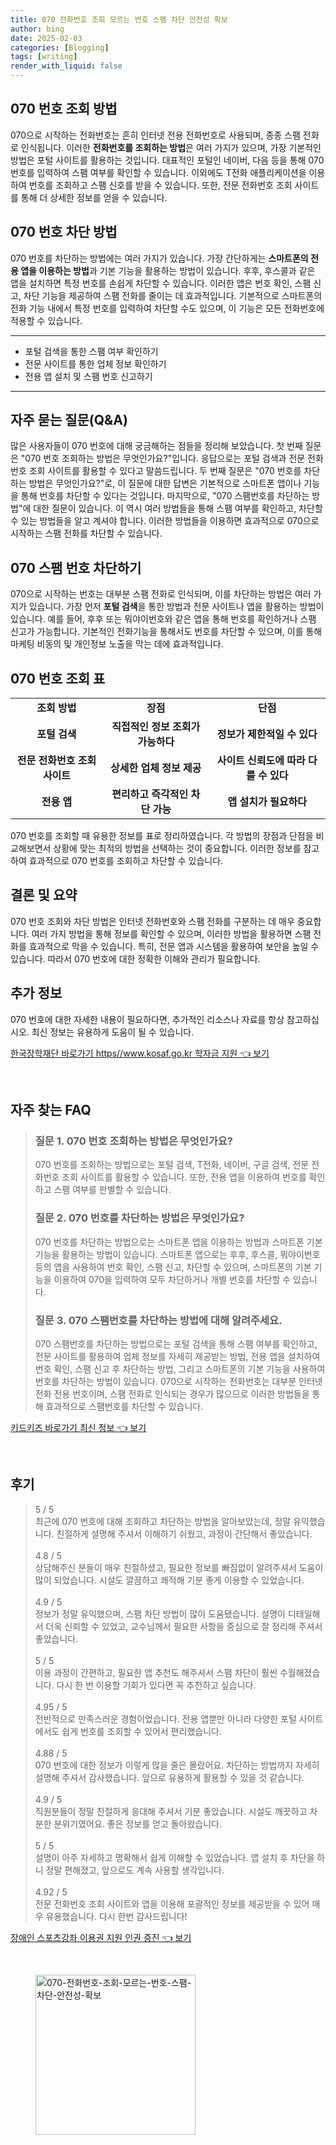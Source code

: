 ```yaml
---
title: 070 전화번호 조회 모르는 번호 스팸 차단 안전성 확보
author: bing
date: 2025-02-03
categories: [Blogging]
tags: [writing]
render_with_liquid: false
---
```



<h2 id='070번호조회'>070 번호 조회 방법</h2>

<p>070으로 시작하는 전화번호는 흔히 인터넷 전용 전화번호로 사용되며, 종종 스팸 전화로 인식됩니다. 이러한 <b>전화번호를 조회하는 방법</b>은 여러 가지가 있으며, 가장 기본적인 방법은 포털 사이트를 활용하는 것입니다. 대표적인 포털인 네이버, 다음 등을 통해 070 번호를 입력하여 스팸 여부를 확인할 수 있습니다. 이외에도 T전화 애플리케이션을 이용하여 번호를 조회하고 스팸 신호를 받을 수 있습니다. 또한, 전문 전화번호 조회 사이트를 통해 더 상세한 정보를 얻을 수 있습니다.</p>

<h2 id='070번호차단'>070 번호 차단 방법</h2>

<p>070 번호를 차단하는 방법에는 여러 가지가 있습니다. 가장 간단하게는 <b>스마트폰의 전용 앱을 이용하는 방법</b>과 기본 기능을 활용하는 방법이 있습니다. 후후, 후스콜과 같은 앱을 설치하면 특정 번호를 손쉽게 차단할 수 있습니다. 이러한 앱은 번호 확인, 스팸 신고, 차단 기능을 제공하여 스팸 전화를 줄이는 데 효과적입니다. 기본적으로 스마트폰의 전화 기능 내에서 특정 번호를 입력하여 차단할 수도 있으며, 이 기능은 모든 전화번호에 적용할 수 있습니다.</p>

<hr />

<ul>
    <li>포털 검색을 통한 스팸 여부 확인하기</li>
    <li>전문 사이트를 통한 업체 정보 확인하기</li>
    <li>전용 앱 설치 및 스팸 번호 신고하기</li>
</ul>

<hr />

<h2 id='자주묻는질문'>자주 묻는 질문(Q&A)</h2>

<p>많은 사용자들이 070 번호에 대해 궁금해하는 점들을 정리해 보았습니다. 첫 번째 질문은 "070 번호 조회하는 방법은 무엇인가요?"입니다. 응답으로는 포털 검색과 전문 전화번호 조회 사이트를 활용할 수 있다고 말씀드립니다. 두 번째 질문은 "070 번호를 차단하는 방법은 무엇인가요?"로, 이 질문에 대한 답변은 기본적으로 스마트폰 앱이나 기능을 통해 번호를 차단할 수 있다는 것입니다. 마지막으로, "070 스팸번호를 차단하는 방법"에 대한 질문이 있습니다. 이 역시 여러 방법들을 통해 스팸 여부를 확인하고, 차단할 수 있는 방법들을 알고 계셔야 합니다. 이러한 방법들을 이용하면 효과적으로 070으로 시작하는 스팸 전화를 차단할 수 있습니다.</p>

<h2 id='070스팸차단'>070 스팸 번호 차단하기</h2>

<p>070으로 시작하는 번호는 대부분 스팸 전화로 인식되며, 이를 차단하는 방법은 여러 가지가 있습니다. 가장 먼저 <b>포털 검색</b>을 통한 방법과 전문 사이트나 앱을 활용하는 방법이 있습니다. 예를 들어, 후후 또는 뭐야이번호와 같은 앱을 통해 번호를 확인하거나 스팸 신고가 가능합니다. 기본적인 전화기능을 통해서도 번호를 차단할 수 있으며, 이를 통해 마케팅 비동의 및 개인정보 노출을 막는 데에 효과적입니다.</p>

<h2 id='070번호조회표'>070 번호 조회 표</h2>

<table>
    <tr>
        <td style="text-align: center; height: 17px;"><b>조회 방법</b></td>
        <td style="text-align: center; height: 17px;"><b>장점</b></td>
        <td style="text-align: center; height: 17px;"><b>단점</b></td>
    </tr>
    <tr>
        <td style="text-align: center; height: 17px;"><b>포털 검색</b></td>
        <td style="text-align: center; height: 17px;"><b>직접적인 정보 조회가 가능하다</b></td>
        <td style="text-align: center; height: 17px;"><b>정보가 제한적일 수 있다</b></td>
    </tr>
    <tr>
        <td style="text-align: center; height: 17px;"><b>전문 전화번호 조회 사이트</b></td>
        <td style="text-align: center; height: 17px;"><b>상세한 업체 정보 제공</b></td>
        <td style="text-align: center; height: 17px;"><b>사이트 신뢰도에 따라 다를 수 있다</b></td>
    </tr>
    <tr>
        <td style="text-align: center; height: 17px;"><b>전용 앱</b></td>
        <td style="text-align: center; height: 17px;"><b>편리하고 즉각적인 차단 가능</b></td>
        <td style="text-align: center; height: 17px;"><b>앱 설치가 필요하다</b></td>
    </tr>
</table>

<p>070 번호를 조회할 때 유용한 정보를 표로 정리하였습니다. 각 방법의 장점과 단점을 비교해보면서 상황에 맞는 최적의 방법을 선택하는 것이 중요합니다. 이러한 정보를 참고하여 효과적으로 070 번호를 조회하고 차단할 수 있습니다.</p>

<h2 id='결론'>결론 및 요약</h2>

<p>070 번호 조회와 차단 방법은 인터넷 전화번호와 스팸 전화를 구분하는 데 매우 중요합니다. 여러 가지 방법을 통해 정보를 확인할 수 있으며, 이러한 방법을 활용하면 스팸 전화를 효과적으로 막을 수 있습니다. 특히, 전문 앱과 시스템을 활용하여 보안을 높일 수 있습니다. 따라서 070 번호에 대한 정확한 이해와 관리가 필요합니다.</p>

<h2 id='추가정보'>추가 정보</h2>

<p>070 번호에 대한 자세한 내용이 필요하다면, 추가적인 리소스나 자료를 항상 참고하십시오. 최신 정보는 유용하게 도움이 될 수 있습니다.</p>


<p><a class="click-button" title="한국장학재단 바로가기 https//www.kosaf.go.kr 학자금 지원" href="https://blackassets.github.io/posts/%ED%95%9C%EA%B5%AD%EC%9E%A5%ED%95%99%EC%9E%AC%EB%8B%A8-%EB%B0%94%EB%A1%9C%EA%B0%80%EA%B8%B0-httpswww.kosaf.go.kr-%ED%95%99%EC%9E%90%EA%B8%88-%EC%A7%80%EC%9B%90/" rel="dofollow">한국장학재단 바로가기 https//www.kosaf.go.kr 학자금 지원 👈 보기</a></p><br>
<h2 id='자주_찾는_FAQ'>자주 찾는 FAQ</h2>
<div itemscope="" itemtype="https://schema.org/FAQPage"> 
<blockquote> 
<div itemscope="" itemprop="mainEntity" itemtype="https://schema.org/Question"> 
<h3 itemprop="name">질문 1. 070 번호 조회하는 방법은 무엇인가요?</h3> 
<div itemscope="" itemprop="acceptedAnswer" itemtype="https://schema.org/Answer"> 
<span itemprop="text"> 
<p>070 번호를 조회하는 방법으로는 포털 검색, T전화, 네이버, 구글 검색, 전문 전화번호 조회 사이트를 활용할 수 있습니다. 또한, 전용 앱을 이용하여 번호를 확인하고 스팸 여부를 판별할 수 있습니다.</p> 
</span> 
</div> 
</div> 
<div itemscope="" itemprop="mainEntity" itemtype="https://schema.org/Question"> 
<h3 itemprop="name">질문 2. 070 번호를 차단하는 방법은 무엇인가요?</h3> 
<div itemscope="" itemprop="acceptedAnswer" itemtype="https://schema.org/Answer"> 
<span itemprop="text"> 
<p>070 번호를 차단하는 방법으로는 스마트폰 앱을 이용하는 방법과 스마트폰 기본 기능을 활용하는 방법이 있습니다. 스마트폰 앱으로는 후후, 후스콜, 뭐야이번호 등의 앱을 사용하여 번호 확인, 스팸 신고, 차단할 수 있으며, 스마트폰의 기본 기능을 이용하여 070을 입력하여 모두 차단하거나 개별 번호를 차단할 수 있습니다.</p> 
</span> 
</div> 
</div> 
<div itemscope="" itemprop="mainEntity" itemtype="https://schema.org/Question"> 
<h3 itemprop="name">질문 3. 070 스팸번호를 차단하는 방법에 대해 알려주세요.</h3> 
<div itemscope="" itemprop="acceptedAnswer" itemtype="https://schema.org/Answer"> 
<span itemprop="text"> 
<p>070 스팸번호를 차단하는 방법으로는 포털 검색을 통해 스팸 여부를 확인하고, 전문 사이트를 활용하여 업체 정보를 자세히 제공받는 방법, 전용 앱을 설치하여 번호 확인, 스팸 신고 후 차단하는 방법, 그리고 스마트폰의 기본 기능을 사용하여 번호를 차단하는 방법이 있습니다. 070으로 시작하는 전화번호는 대부분 인터넷 전화 전용 번호이며, 스팸 전화로 인식되는 경우가 많으므로 이러한 방법들을 통해 효과적으로 스팸번호를 차단할 수 있습니다.</p> 
</span> 
</div> 
</div> 
</blockquote> 
</div>
<p><a class="click-button" title="키드키즈 바로가기 최신 정보" href="https://blackassets.github.io/posts/%ED%82%A4%EB%93%9C%ED%82%A4%EC%A6%88-%EB%B0%94%EB%A1%9C%EA%B0%80%EA%B8%B0-%EC%B5%9C%EC%8B%A0-%EC%A0%95%EB%B3%B4/" rel="dofollow">키드키즈 바로가기 최신 정보 👈 보기</a></p><br>
<h2 id='후기'>후기</h2>
<div itemscope itemtype="https://schema.org/Product">
  <blockquote>
  <div itemprop="review" itemscope itemtype="https://schema.org/Review">
      <div itemprop="reviewRating" itemscope itemtype="https://schema.org/Rating"> <span itemprop="ratingValue">5</span> / <span itemprop="bestRating">5</span> </div>
      <span itemprop="reviewBody">최근에 070 번호에 대해 조회하고 차단하는 방법을 알아보았는데, 정말 유익했습니다. 친절하게 설명해 주셔서 이해하기 쉬웠고, 과정이 간단해서 좋았습니다.</span>
  </div>
  <br>
  <div itemprop="review" itemscope itemtype="https://schema.org/Review">
      <div itemprop="reviewRating" itemscope itemtype="https://schema.org/Rating"> <span itemprop="ratingValue">4.8</span> / <span itemprop="bestRating">5</span> </div>
      <span itemprop="reviewBody">상담해주신 분들이 매우 친절하셨고, 필요한 정보를 빠짐없이 알려주셔서 도움이 많이 되었습니다. 시설도 깔끔하고 쾌적해 기분 좋게 이용할 수 있었습니다.</span>
  </div>
  <br>
  <div itemprop="review" itemscope itemtype="https://schema.org/Review">
      <div itemprop="reviewRating" itemscope itemtype="https://schema.org/Rating"> <span itemprop="ratingValue">4.9</span> / <span itemprop="bestRating">5</span> </div>
      <span itemprop="reviewBody">정보가 정말 유익했으며, 스팸 차단 방법이 많이 도움됐습니다. 설명이 디테일해서 더욱 신뢰할 수 있었고, 교수님께서 필요한 사항을 중심으로 잘 정리해 주셔서 좋았습니다.</span>
  </div>
  <br>
  <div itemprop="review" itemscope itemtype="https://schema.org/Review">
      <div itemprop="reviewRating" itemscope itemtype="https://schema.org/Rating"> <span itemprop="ratingValue">5</span> / <span itemprop="bestRating">5</span> </div>
      <span itemprop="reviewBody">이용 과정이 간편하고, 필요한 앱 추천도 해주셔서 스팸 차단이 훨씬 수월해졌습니다. 다시 한 번 이용할 기회가 있다면 꼭 추천하고 싶습니다.</span>
  </div>
  <br>
  <div itemprop="review" itemscope itemtype="https://schema.org/Review">
      <div itemprop="reviewRating" itemscope itemtype="https://schema.org/Rating"> <span itemprop="ratingValue">4.95</span> / <span itemprop="bestRating">5</span> </div>
      <span itemprop="reviewBody">전반적으로 만족스러운 경험이었습니다. 전용 앱뿐만 아니라 다양한 포털 사이트에서도 쉽게 번호를 조회할 수 있어서 편리했습니다.</span>
  </div>
  <br>
  <div itemprop="review" itemscope itemtype="https://schema.org/Review">
      <div itemprop="reviewRating" itemscope itemtype="https://schema.org/Rating"> <span itemprop="ratingValue">4.88</span> / <span itemprop="bestRating">5</span> </div>
      <span itemprop="reviewBody">070 번호에 대한 정보가 이렇게 많을 줄은 몰랐어요. 차단하는 방법까지 자세히 설명해 주셔서 감사했습니다. 앞으로 유용하게 활용할 수 있을 것 같습니다.</span>
  </div>
  <br>
  <div itemprop="review" itemscope itemtype="https://schema.org/Review">
      <div itemprop="reviewRating" itemscope itemtype="https://schema.org/Rating"> <span itemprop="ratingValue">4.9</span> / <span itemprop="bestRating">5</span> </div>
      <span itemprop="reviewBody">직원분들이 정말 친절하게 응대해 주셔서 기분 좋았습니다. 시설도 깨끗하고 차분한 분위기였어요. 좋은 정보를 얻고 돌아왔습니다.</span>
  </div>
  <br>
  <div itemprop="review" itemscope itemtype="https://schema.org/Review">
      <div itemprop="reviewRating" itemscope itemtype="https://schema.org/Rating"> <span itemprop="ratingValue">5</span> / <span itemprop="bestRating">5</span> </div>
      <span itemprop="reviewBody">설명이 아주 자세하고 명확해서 쉽게 이해할 수 있었습니다. 앱 설치 후 차단을 하니 정말 편해졌고, 앞으로도 계속 사용할 생각입니다.</span>
  </div>
  <br>
  <div itemprop="review" itemscope itemtype="https://schema.org/Review">
      <div itemprop="reviewRating" itemscope itemtype="https://schema.org/Rating"> <span itemprop="ratingValue">4.92</span> / <span itemprop="bestRating">5</span> </div>
      <span itemprop="reviewBody">전문 전화번호 조회 사이트와 앱을 이용해 포괄적인 정보를 제공받을 수 있어 매우 유용했습니다. 다시 한번 감사드립니다!</span>
  </div>
  </blockquote>
</div>
<p><a class="click-button" title="장애인 스포츠강좌 이용권 지원 인권 증진" href="https://blackassets.github.io/posts/%EC%9E%A5%EC%95%A0%EC%9D%B8-%EC%8A%A4%ED%8F%AC%EC%B8%A0%EA%B0%95%EC%A2%8C-%EC%9D%B4%EC%9A%A9%EA%B6%8C-%EC%A7%80%EC%9B%90-%EC%9D%B8%EA%B6%8C-%EC%A6%9D%EC%A7%84/" rel="dofollow">장애인 스포츠강좌 이용권 지원 인권 증진 👈 보기</a></p><br>
<figure class="image"><img src="https://blackassets.github.io/assets/img/thumbnail/070-전화번호-조회-모르는-번호-스팸-차단-안전성-확보.webp" alt="070-전화번호-조회-모르는-번호-스팸-차단-안전성-확보" width="256" height="256"></figure>
